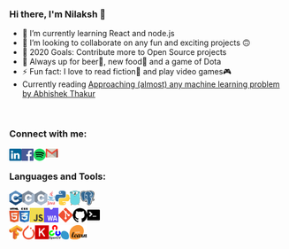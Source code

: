 ### Hi there, I'm Nilaksh 👋

- 🌱 I’m currently learning React and node.js
- 👯 I’m looking to collaborate on any fun and exciting projects 🙃
- 🥅 2020 Goals: Contribute more to Open Source projects
- 💬 Always up for beer🍺, new food🍔 and a game of Dota
- ⚡ Fun fact: I love to read fiction📕 and play video games🎮
- Currently reading [Approaching (almost) any machine learning problem by Abhishek Thakur](https://www.amazon.in/Approaching-Almost-Machine-Learning-Problem-ebook/dp/B089P13QHT)

<br />

### Connect with me:

[<img align="left" alt="LinkedIn" width="22px" src="logos/linkedin.svg" />](https://www.linkedin.com/in/nilaksh97/)[<img align="left" alt="Facebook" width="22px" src="logos/facebook.svg" />](https://www.facebook.com/nilax97/)[<img align="left" alt="Spotify" width="22px" src="logos/spotify.png" />](https://open.spotify.com/user/12121324612?si=UxWL_2LfTCGbPT4-SAD1OQ)[<img align="left" alt="Gmail" width="22px" src="logos/gmail.png" />](mailto:agarwal.nilaksh@gmail.com)

<br />

### Languages and Tools:

[<img align="left" alt="C++" height="26px" src="logos/c++.png" />](https://github.com/nilax97?tab=repositories&q=&type=&language=c%2B%2B)[<img align="left" alt="C" height="26px" src="logos/c.svg" />](https://github.com/nilax97?tab=repositories&q=&type=&language=c)[<img align="left" alt="C#" height="26px" src="logos/c.svg" />](https://github.com/nilax97?tab=repositories&q=&type=&language=c%23)[<img align="left" alt="Java" height="26px" src="logos/java.png" />](https://github.com/nilax97?tab=repositories&q=&type=&language=java)[<img align="left" alt="Python" height="26px" src="logos/python.png" />](https://github.com/nilax97?tab=repositories&q=&type=&language=python)[<img align="left" alt="golang" height="26px" src="logos/golang.png" />](https://github.com/nilax97?tab=repositories&q=&type=&language=go)[<img align="left" alt="postgresql" height="26px" src="logos/postgresql.png" />](hhttps://github.com/nilax97/DBMS-Assignments)

<br />

[<img align="left" alt="HTML" height="26px" src="logos/html.svg" />](https://github.com/nilax97?tab=repositories&q=&type=&language=html)[<img align="left" alt="CSS" height="26px" src="logos/css.png" />](https://github.com/nilax97?tab=repositories&q=&type=&language=css)[<img align="left" alt="Javascript" height="26px" src="logos/javascript.svg" />](https://github.com/nilax97?tab=repositories&q=&type=&language=javascript)[<img align="left" alt="Webassembly" height="26px" src="logos/web-assembly.png" />](https://github.com/nilax97?tab=repositories&q=&type=&language=webassembly)[<img align="left" alt="git" height="26px" src="logos/git.png" />](https://github.com/nilax97?tab=repositories)[<img align="left" alt="github" height="26px" src="logos/github.png" />](https://github.com/nilax97?tab=repositories)[<img align="left" alt="terminal" height="26px" src="logos/terminal.jpg" />](https://github.com/nilax97?tab=repositories)

<br />

[<img align="left" alt="tensorflow" height="26px" src="logos/tensorflow.png" />](https://github.com/nilax97?tab=repositories)[<img align="left" alt="pytorch" height="26px" src="logos/pytorch.png" />](https://github.com/nilax97?tab=repositories)[<img align="left" alt="keras" height="26px" src="logos/keras.jpg" />](https://github.com/nilax97?tab=repositories)[<img align="left" alt="opencv" height="26px" src="logos/opencv.png" />](https://github.com/nilax97?tab=repositories)[<img align="left" alt="sklearn" height="26px" src="logos/sklearn.png" />](https://github.com/nilax97?tab=repositories)


